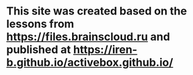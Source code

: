 # This site was created based on the lessons from https://files.brainscloud.ru and published at https://iren-b.github.io/activebox.github.io/
